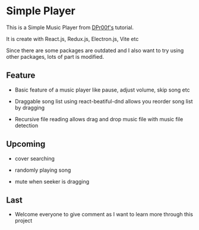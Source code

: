 # Simple Player

This is a Simple Music Player from [DPr00f's](https://stackoverflow.com/questions/41345160/display-link-url-in-markdown) tutorial.

It is create with React.js, Redux.js, Electron.js, Vite etc

Since there are some packages are outdated and I also want to try using other packages, lots of part is modified.

## Feature

- Basic feature of a music player like pause, adjust volume, skip song etc

- Draggable song list using react-beatiful-dnd allows you reorder song list by dragging

- Recursive file reading allows drag and drop music file with music file detection

## Upcoming

- cover searching 

- randomly playing song

- mute when seeker is dragging

## Last

- Welcome everyone to give comment as I want to learn more through this project